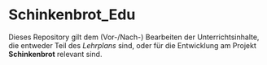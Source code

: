 # Schinkenbrot_Edu

Dieses Repository gilt dem (Vor-/Nach-) Bearbeiten der Unterrichtsinhalte, die entweder Teil des _Lehrplans_ sind, oder für die Entwicklung am Projekt **Schinkenbrot** relevant sind.